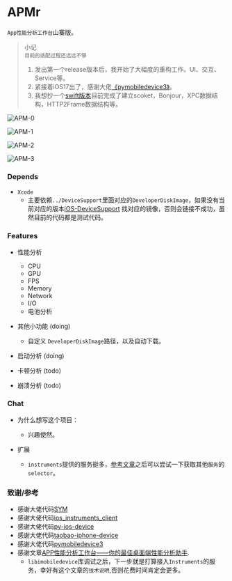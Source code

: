 # APMr
`App性能分析工作台`山寨版。

> 小记 \
> `目前的适配过程还远远不够`
> 1. 发出第一个release版本后，我开始了大幅度的重构工作。UI、交互、Service等。
> 2. 紧接着iOS17出了，感谢大佬[《pymobiledevice3》](https://github.com/doronz88/pymobiledevice3)。 
> 3. 我想抄一个[swift版本](https://github.com/Ren-Qan/LibIMobileDevice-Debug)目前完成了建立scoket，Bonjour，XPC数据结构，HTTP2Frame数据结构等。

![APM-0](https://user-images.githubusercontent.com/17810210/224478734-e6fc7b99-6e29-47c3-b81b-bbe8b2938888.png)

![APM-1](https://user-images.githubusercontent.com/17810210/224478630-27057941-84be-40f9-9bb9-a8bdeb52006c.png)

![APM-2](https://user-images.githubusercontent.com/17810210/224478642-a9a1094e-c024-4907-ab9c-b96a2d9875e9.png)

![APM-3](https://user-images.githubusercontent.com/17810210/224478644-909dc46a-a57f-4582-a418-d2c356c360c3.png)

### Depends

- `Xcode` 
  - 主要依赖`../DeviceSupport`里面对应的`DeveloperDiskImage`，如果没有当前对应的版本[iOS-DeviceSupport](https://github.com/iGhibli/iOS-DeviceSupport) 找对应的镜像，否则会链接不成功，虽然目前的代码都是测试代码。

### Features

- 性能分析
  - CPU
  - GPU
  - FPS
  - Memory
  - Network
  - I/O
  - 电池分析

- 其他小功能 (doing)
  - 自定义 `DeveloperDiskImage`路径，以及自动下载。

- 启动分析 (doing)

- 卡顿分析 (todo)

- 崩溃分析 (todo)

### Chat

- 为什么想写这个项目：
  - 兴趣使然。

- 扩展
  - `instruments`提供的服务挺多，[参考文章](https://github.com/troybowman/dtxmsg/blob/master/slides.pdf)之后可以尝试一下获取其他`服务`的`selector`。

### 致谢/参考
- 感谢大佬代码[SYM](https://github.com/zqqf16/SYM)
- 感谢大佬代码[ios_instruments_client](https://github.com/troybowman/ios_instruments_client)
- 感谢大佬代码[py-ios-device](https://github.com/YueChen-C/py-ios-device)
- 感谢大佬代码[taobao-iphone-device](https://github.com/alibaba/taobao-iphone-device)
- 感谢大佬代码[pymobiledevice3](https://github.com/doronz88/pymobiledevice3)
- 感谢文章[APP性能分析工作台——你的最佳桌面端性能分析助手](https://juejin.cn/post/7052577178587758605).
  - `libimobiledevice`库调试之后，下一步就是打算接入`Instruments`的服务，幸好有这个文章的`技术说明`,否则花费时间肯定会更多。
